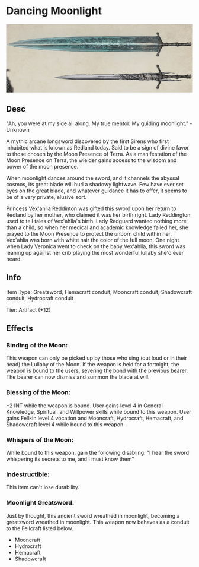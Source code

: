 # Dancing Moonlight

![Copyright](DancingMoonlight.jpg)

## Desc

"Ah, you were at my side all along. My true mentor. My guiding moonlight." - Unknown

A mythic arcane longsword discovered by the first Sirens who first inhabited what is known as Redland today. Said to be a sign of divine favor to those chosen by the Moon Presence of Terra. As a manifestation of the Moon Presence on Terra, the wielder gains access to the wisdom and power of the moon presence.

When moonlight dances around the sword, and it channels the abyssal cosmos, its great blade will hurl a shadowy lightwave. Few have ever set eyes on the great blade, and whatever guidance it has to offer, it seems to be of a very private, elusive sort.

Princess Vex'ahlia Reddinton was gifted this sword upon her return to Redland by her mother, who claimed it was her birth right. Lady Reddington used to tell tales of Vex'ahlia's birth. Lady Redguard wanted nothing more than a child, so when her medical and academic knowledge failed her, she prayed to the Moon Presence to protect the unborn child within her. Vex'ahlia was born with white hair the color of the full moon. One night when Lady Veronica went to check on the baby Vex'ahlia, this sword was leaning up against her crib playing the most wonderful lullaby she'd ever heard.

## Info

Item Type: Greatsword, Hemacraft conduit, Mooncraft conduit, Shadowcraft conduit, Hydrocraft conduit

Tier: Artifact (+12)

## Effects

### Binding of the Moon:

This weapon can only be picked up by those who sing (out loud or in their head) the Lullaby of the Moon. If the weapon is held for a fortnight, the weapon is bound to the users, severing the bond with the previous bearer. The bearer can now dismiss and summon the blade at will.

### Blessing of the Moon:

+2 INT while the weapon is bound. User gains level 4 in General Knowledge, Spiritual, and Willpower skills while bound to this weapon. User gains Fellkin level 4 vocation and Mooncraft, Hydrocraft, Hemacraft, and Shadowcraft level 4 while bound to this weapon.

### Whispers of the Moon:

While bound to this weapon, gain the following disabling: "I hear the sword whispering its secrets to me, and I must know them"

### Indestructible:

This item can't lose durability.

### Moonlight Greatsword:

Just by thought, this ancient sword wreathed in moonlight, becoming a greatsword wreathed in moonlight. This weapon now behaves as a conduit to the Fellcraft listed below.

- Mooncraft
- Hydrocraft
- Hemacraft
- Shadowcraft
